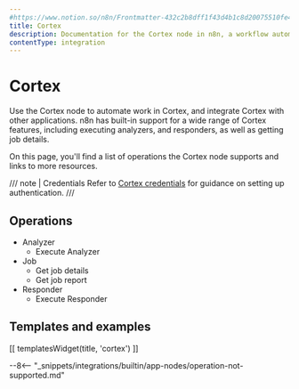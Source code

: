 ```yaml
---
#https://www.notion.so/n8n/Frontmatter-432c2b8dff1f43d4b1c8d20075510fe4
title: Cortex
description: Documentation for the Cortex node in n8n, a workflow automation platform. Includes details of operations and configuration, and links to examples and credentials information.
contentType: integration
---
```


# Cortex

Use the Cortex node to automate work in Cortex, and integrate Cortex with other applications. n8n has built-in support for a wide range of Cortex features, including executing analyzers, and responders, as well as getting job details.

On this page, you'll find a list of operations the Cortex node supports and links to more resources.

/// note | Credentials
Refer to [Cortex credentials](/integrations/builtin/credentials/cortex/) for guidance on setting up authentication. 
///

## Operations

* Analyzer
    * Execute Analyzer
* Job
    * Get job details
    * Get job report
* Responder
    * Execute Responder

## Templates and examples

<!-- see https://www.notion.so/n8n/Pull-in-templates-for-the-integrations-pages-37c716837b804d30a33b47475f6e3780 -->
[[ templatesWidget(title, 'cortex') ]]

--8<-- "_snippets/integrations/builtin/app-nodes/operation-not-supported.md"

